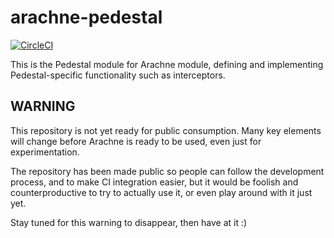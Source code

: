 # arachne-pedestal

[![CircleCI](https://circleci.com/gh/arachne-framework/arachne-pedestal.svg?style=shield)](https://circleci.com/gh/arachne-framework/arachne-pedestal)

This is the Pedestal module for Arachne module, defining and implementing Pedestal-specific functionality such as interceptors.

## WARNING

This repository is not yet ready for public consumption. Many key
elements will change before Arachne is ready to be used, even just for
experimentation.

The repository has been made public so people can follow the
development process, and to make CI integration easier, but it would
be foolish and counterproductive to try to actually use it, or even
play around with it just yet.

Stay tuned for this warning to disappear, then have at it :)
